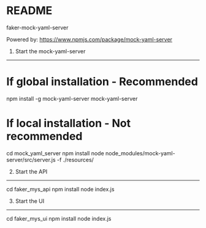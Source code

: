 README
======
faker-mock-yaml-server

Powered by: https://www.npmjs.com/package/mock-yaml-server

1) Start the mock-yaml-server
-----------------------------
# If global installation - Recommended
npm install -g mock-yaml-server
mock-yaml-server

# If local installation - Not recommended
cd mock_yaml_server
npm install
node node_modules/mock-yaml-server/src/server.js -f ./resources/

2) Start the API
----------------
cd faker_mys_api
npm install
node index.js

3) Start the UI
---------------
cd faker_mys_ui
npm install
node index.js


